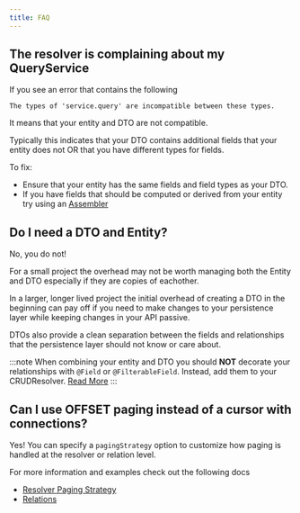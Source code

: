 ```yaml
---
title: FAQ
---
```


## The resolver is complaining about my QueryService

If you see an error that contains the following 

```
The types of 'service.query' are incompatible between these types.
```

It means that your entity and DTO are not compatible. 

Typically this indicates that your DTO contains additional fields that your entity does not OR that you have different types for fields. 

To fix:
* Ensure that your entity has the same fields and field types as your DTO.
* If you have fields that should be computed or derived from your entity try using an [Assembler](./concepts/assemblers.mdx) 

## Do I need a DTO and Entity?

No, you do not! 

For a small project the overhead may not be worth managing both the Entity and DTO especially if they are copies of eachother.

In a larger, longer lived project the initial overhead of creating a DTO in the beginning can pay off if you need to make changes to your persistence layer while keeping changes in your API passive. 

DTOs also provide a clean separation between the fields and relationships that the persistence layer should not know or care about.

:::note
When combining your entity and DTO you should **NOT** decorate your relationships with `@Field` or `@FilterableField`. Instead, add them to your CRUDResolver. [Read More](./persistence/services#relations) 
:::

## Can I use OFFSET paging instead of a cursor with connections?

Yes! You can specify a `pagingStrategy` option to customize how paging is handled at the resolver or relation level. 

For more information and examples check out the following docs
* [Resolver Paging Strategy](./graphql/resolvers.mdx#paging-strategy)
* [Relations](./graphql/relations.mdx#many-relation)
